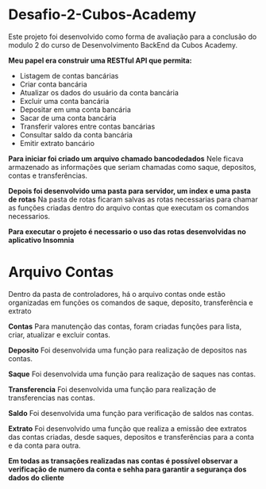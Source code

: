 # Desafio-2-Cubos-Academy

Este projeto foi desenvolvido como forma de avaliação para a conclusão do modulo 2 do curso de Desenvolvimento BackEnd da Cubos Academy.
  
  **Meu papel era construir uma RESTful API que permita:**
-   Listagem de contas bancárias
-   Criar conta bancária
-   Atualizar os dados do usuário da conta bancária
-   Excluir uma conta bancária
-   Depositar em uma conta bancária
-   Sacar de uma conta bancária
-   Transferir valores entre contas bancárias
-   Consultar saldo da conta bancária
-   Emitir extrato bancário

  **Para iniciar foi criado um arquivo chamado bancodedados**
  Nele ficava armazenado as informações que seriam chamadas como saque, depositos, contas e transferências.
  
  **Depois foi desenvolvido uma pasta para servidor, um index e uma pasta de rotas**
  Na pasta de rotas ficaram salvas as rotas necessarias para chamar as funções criadas dentro do arquivo contas que executam os comandos necessarios.

   **Para executar o projeto é necessario o uso das rotas desenvolvidas no aplicativo Insomnia**

  # **Arquivo Contas**
Dentro da pasta de controladores, há o arquivo contas onde estão organizadas em funções os comandos de saque, deposito, transferência e extrato

**Contas**
Para manutenção das contas, foram criadas funções para lista, criar, atualizar e excluir contas.

 **Deposito**
  Foi desenvolvida uma função para realização de depositos nas contas.
  
  **Saque**
  Foi desenvolvida uma função para realização de saques nas contas.
  
  **Transferencia**
  Foi desenvolvida uma função para realização de transferencias nas contas.
  
  **Saldo**
  Foi desenvolvida uma função para verificação de saldos nas contas.
  
 **Extrato**
  Foi desenvolvido uma função que realiza a emissão dee extratos das contas criadas, desde saques, depositos e transferências para a conta e da conta para outra.

  **Em todas as transações realizadas nas contas é possível observar a verificação de numero da conta e sehha para garantir a segurança dos dados do cliente**

 
